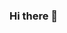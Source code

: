 ### Hi there 👋

<script src="https://unpkg.com/@lottiefiles/lottie-player@latest/dist/lottie-player.js"></script>
<lottie-player src="https://assets6.lottiefiles.com/packages/lf20_lqbx9x0z.json"  background="transparent"  speed="1"  style="width: 300px; height: 300px;"  loop controls autoplay></lottie-player>

